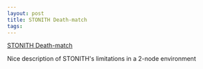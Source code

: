 ```yaml
---
layout: post
title: STONITH Death-match
tags: 
---
```

[STONITH Death-match](http://ourobengr.com/ha)

Nice description of STONITH's limitations in a 2-node environment

